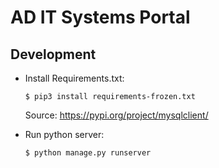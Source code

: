 # AD IT Systems Portal

## Development

* Install Requirements.txt:
  ```
  $ pip3 install requirements-frozen.txt
  ```
  Source: <https://pypi.org/project/mysqlclient/>
  
* Run python server:
    ```
    $ python manage.py runserver
    ```